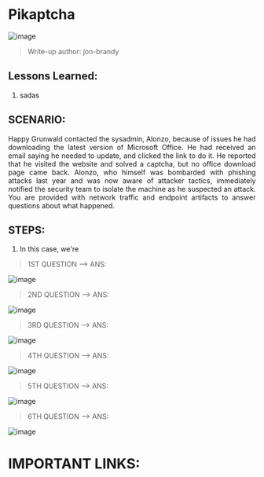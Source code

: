 # Pikaptcha

![image](https://github.com/user-attachments/assets/e29f4a11-7ca9-4957-881f-859e6d749c7a)


> Write-up author: jon-brandy

## Lessons Learned:
1. sadas

## SCENARIO:
<p align="justify">Happy Grunwald contacted the sysadmin, Alonzo, because of issues he had downloading the latest version of Microsoft Office. He had received an email saying he needed to update, and clicked the link to do it. He reported that he visited the website and solved a captcha, but no office download page came back. Alonzo, who himself was bombarded with phishing attacks last year and was now aware of attacker tactics, immediately notified the security team to isolate the machine as he suspected an attack. You are provided with network traffic and endpoint artifacts to answer questions about what happened.</p>

## STEPS:
1. In this case, we're

> 1ST QUESTION --> ANS:

![image](https://github.com/user-attachments/assets/a78977c0-5c0a-48a5-8b36-473255407f4a)


> 2ND QUESTION --> ANS:

![image](https://github.com/user-attachments/assets/ca12a9cd-dee8-4948-9431-11f2e50dd65e)


> 3RD QUESTION --> ANS:

![image](https://github.com/user-attachments/assets/672f5b38-997b-4467-a94d-1db9dc5a9676)


> 4TH QUESTION --> ANS:

![image](https://github.com/user-attachments/assets/a0bf7148-2f6b-422d-bffb-22e92ccbb706)


> 5TH QUESTION --> ANS:

![image](https://github.com/user-attachments/assets/4d9b46be-84f4-4669-aa44-9be1ce7f280b)


> 6TH QUESTION --> ANS:

![image](https://github.com/user-attachments/assets/13f0b3f6-8563-4606-b356-4dd0d806f481)


# IMPORTANT LINKS:

```

```
